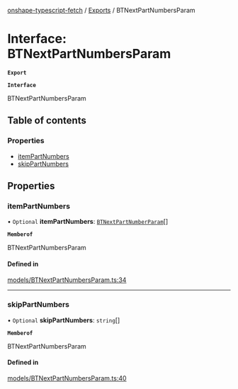 [onshape-typescript-fetch](../README.md) / [Exports](../modules.md) / BTNextPartNumbersParam

# Interface: BTNextPartNumbersParam

**`Export`**

**`Interface`**

BTNextPartNumbersParam

## Table of contents

### Properties

- [itemPartNumbers](BTNextPartNumbersParam.md#itempartnumbers)
- [skipPartNumbers](BTNextPartNumbersParam.md#skippartnumbers)

## Properties

### itemPartNumbers

• `Optional` **itemPartNumbers**: [`BTNextPartNumberParam`](BTNextPartNumberParam.md)[]

**`Memberof`**

BTNextPartNumbersParam

#### Defined in

[models/BTNextPartNumbersParam.ts:34](https://github.com/toebes/onshape-typescript-fetch/blob/3e11ae1/models/BTNextPartNumbersParam.ts#L34)

___

### skipPartNumbers

• `Optional` **skipPartNumbers**: `string`[]

**`Memberof`**

BTNextPartNumbersParam

#### Defined in

[models/BTNextPartNumbersParam.ts:40](https://github.com/toebes/onshape-typescript-fetch/blob/3e11ae1/models/BTNextPartNumbersParam.ts#L40)
